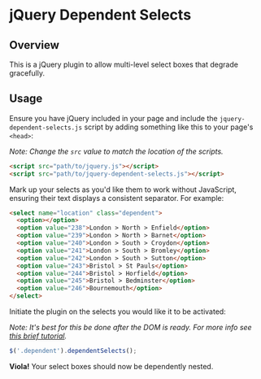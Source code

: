 # jQuery Dependent Selects

## Overview

This is a jQuery plugin to allow multi-level select boxes that degrade gracefully.

## Usage

Ensure you have jQuery included in your page and include the `jquery-dependent-selects.js` script by adding something like this to your page's `<head>`:

*Note: Change the `src` value to match the location of the scripts.*

```html
<script src="path/to/jquery.js"></script>
<script src="path/to/jquery-dependent-selects.js"></script>
```

Mark up your selects as you'd like them to work without JavaScript, ensuring their text displays a consistent separator. For example:

```html
<select name="location" class="dependent">
  <option></option>
  <option value="238">London > North > Enfield</option>
  <option value="239">London > North > Barnet</option>
  <option value="240">London > South > Croydon</option>
  <option value="241">London > South > Bromley</option>
  <option value="242">London > South > Sutton</option>
  <option value="243">Bristol > St Pauls</option>
  <option value="244">Bristol > Horfield</option>
  <option value="245">Bristol > Bedminster</option>
  <option value="246">Bournemouth</option>
</select>
```

Initiate the plugin on the selects you would like it to be activated:

*Note: It's best for this be done after the DOM is ready. For more info see [this brief tutorial](http://bit.ly/TxePc).*

```javascript
$('.dependent').dependentSelects();
```

**Viola!** Your select boxes should now be dependently nested.
